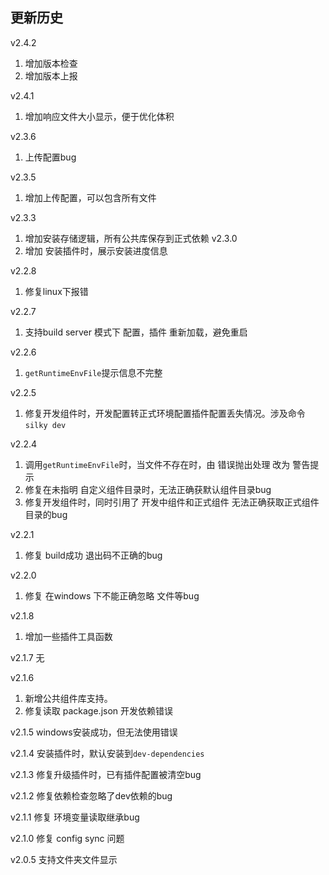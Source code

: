 ## 更新历史
v2.4.2
  1. 增加版本检查
  2. 增加版本上报

v2.4.1
  1. 增加响应文件大小显示，便于优化体积

v2.3.6
  1. 上传配置bug

v2.3.5
  1. 增加上传配置，可以包含所有文件

v2.3.3
  1. 增加安装存储逻辑，所有公共库保存到正式依赖
v2.3.0
  1. 增加 安装插件时，展示安装进度信息

v2.2.8
  1. 修复linux下报错

v2.2.7
  1. 支持build server 模式下 配置，插件 重新加载，避免重启

v2.2.6
  1. `getRuntimeEnvFile`提示信息不完整

v2.2.5
  1. 修复开发组件时，开发配置转正式环境配置插件配置丢失情况。涉及命令`silky dev`

v2.2.4
  1. 调用`getRuntimeEnvFile`时，当文件不存在时，由 错误抛出处理 改为 警告提示
  2. 修复在未指明 自定义组件目录时，无法正确获默认组件目录bug
  3. 修复开发组件时，同时引用了 开发中组件和正式组件 无法正确获取正式组件目录的bug

v2.2.1
  1. 修复 build成功 退出码不正确的bug

v2.2.0 
  1. 修复 在windows 下不能正确忽略 文件等bug

v2.1.8
  1. 增加一些插件工具函数

v2.1.7
  无

v2.1.6
  1. 新增公共组件库支持。
  2. 修复读取 package.json 开发依赖错误

v2.1.5
  windows安装成功，但无法使用错误

v2.1.4
  安装插件时，默认安装到`dev-dependencies`

v2.1.3
  修复升级插件时，已有插件配置被清空bug

v2.1.2
  修复依赖检查忽略了dev依赖的bug

v2.1.1
  修复 环境变量读取继承bug

v2.1.0
  修复 config sync 问题

v2.0.5 支持文件夹文件显示